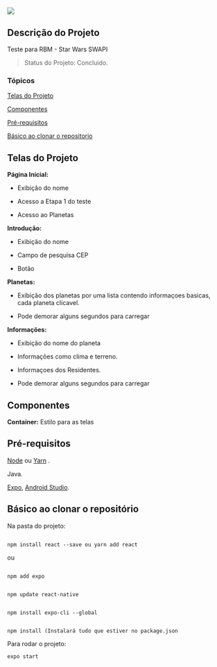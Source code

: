 
# <p align="center">

<img src="https://rbmws.com.br/wordpress/wp-content/themes/Avada/assets/images/rbmlogo.png">

</p>

  

## Descrição do Projeto

  

<p align="justify"> Teste para RBM - Star Wars SWAPI </p>

  

> Status do Projeto: Concluido.

  

### Tópicos

  

[Telas do Projeto](#telas-do-projeto)

[Componentes](#componentes)

[Pré-requisitos](#pré-requisitos)

[Básico ao clonar o repositorio](#básico-ao-clonar-o-repositório)

  

## Telas do Projeto


**Página Inicial:**

- Exibição do nome

- Acesso a Etapa 1 do teste

- Acesso ao Planetas
  

**Introdução:**

- Exibição do nome

- Campo de pesquisa CEP

- Botão

**Planetas:**

- Exibição dos planetas por uma lista contendo informaçoes basicas, cada planeta clicavel.

- Pode demorar alguns segundos para carregar


**Informações:**

- Exibição do nome do planeta

- Informações como clima e terreno.
 
- Informaçoes dos Residentes. 

- Pode demorar alguns segundos para carregar
  
## Componentes
**Container:**
Estilo para as telas

## Pré-requisitos

[Node](https://nodejs.org/en/download/) ou [Yarn](https://classic.yarnpkg.com/pt-BR/docs/install/#windows-stable) .

Java.

[Expo](https://play.google.com/store/apps/details?id=host.exp.exponent&hl=pt_BR), [Android Studio](https://developer.android.com/studio).

  

## Básico ao clonar o repositório

Na pasta do projeto:

```

npm install react --save ou yarn add react

```
ou
```

npm add expo

```

```

npm update react-native

```

```

npm install expo-cli --global

```

```

npm install (Instalará tudo que estiver no package.json

```

Para rodar o projeto:

`expo start`
